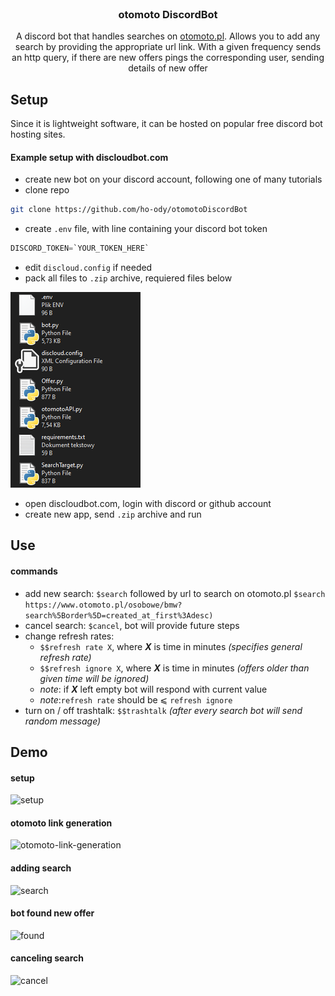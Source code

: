 <br/>
<p align="center">
  <h3 align="center">otomoto DiscordBot</h3>
  <p align="center">
    A discord bot that handles searches on <a href="https://otomoto.pl">otomoto.pl</a>. Allows you to add any search by providing the appropriate url link. With a given frequency sends an http query, if there are new offers pings the corresponding user, sending details of new offer
  </p>
</p>

## Setup
Since it is lightweight software, it can be hosted on popular free discord bot hosting sites.
#### Example setup with discloudbot.com
- create new bot on your discord account, following one of many tutorials
- clone repo
```bash
git clone https://github.com/ho-ody/otomotoDiscordBot
```
- create `.env` file, with line containing your discord bot token
```python
DISCORD_TOKEN=`YOUR_TOKEN_HERE`
```
- edit `discloud.config` if needed
- pack all files to `.zip` archive, requiered files below

![files](demo/files.png)
- open discloudbot.com, login with discord or github account
- create new app, send `.zip` archive and run
## Use
#### commands
- add new search: `$search`  followed by url to search on otomoto.pl
```$search https://www.otomoto.pl/osobowe/bmw?search%5Border%5D=created_at_first%3Adesc)```
- cancel search: `$cancel`, bot will provide future steps
- change refresh rates: 
	- `$$refresh rate X`, where _**X**_ is time in minutes _(specifies general refresh rate)_
	- `$$refresh ignore X`, where _**X**_ is time in minutes _(offers older than given time will be ignored)_
	- _note_: if _**X**_ left empty bot will respond with current value
	- _note_:`refresh rate` should be ⩽ `refresh ignore`
- turn on / off trashtalk: `$$trashtalk` _(after every search bot will send random message)_

## Demo
#### setup
![setup](demo/setup.gif)
#### otomoto link generation
![otomoto-link-generation](demo/otomoto-link-generation.gif)
#### adding search
![search](demo/search.gif)
#### bot found new offer
![found](demo/found.gif)
#### canceling search
![cancel](demo/cancel.gif)
